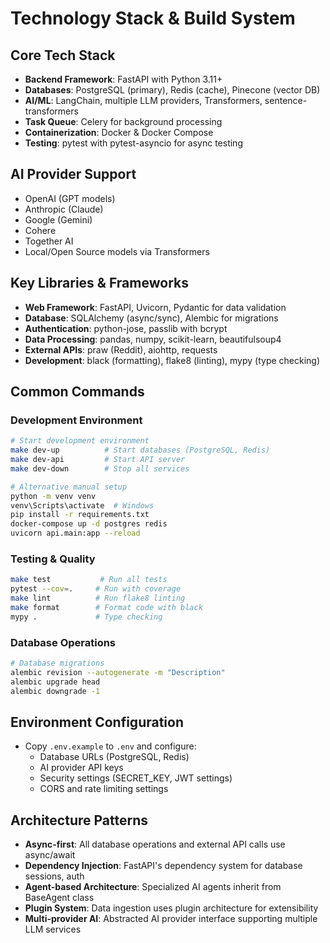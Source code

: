 # Technology Stack & Build System

## Core Tech Stack
- **Backend Framework**: FastAPI with Python 3.11+
- **Databases**: PostgreSQL (primary), Redis (cache), Pinecone (vector DB)
- **AI/ML**: LangChain, multiple LLM providers, Transformers, sentence-transformers
- **Task Queue**: Celery for background processing
- **Containerization**: Docker & Docker Compose
- **Testing**: pytest with pytest-asyncio for async testing

## AI Provider Support
- OpenAI (GPT models)
- Anthropic (Claude)
- Google (Gemini)
- Cohere
- Together AI
- Local/Open Source models via Transformers

## Key Libraries & Frameworks
- **Web Framework**: FastAPI, Uvicorn, Pydantic for data validation
- **Database**: SQLAlchemy (async/sync), Alembic for migrations
- **Authentication**: python-jose, passlib with bcrypt
- **Data Processing**: pandas, numpy, scikit-learn, beautifulsoup4
- **External APIs**: praw (Reddit), aiohttp, requests
- **Development**: black (formatting), flake8 (linting), mypy (type checking)

## Common Commands

### Development Environment
```bash
# Start development environment
make dev-up          # Start databases (PostgreSQL, Redis)
make dev-api         # Start API server
make dev-down        # Stop all services

# Alternative manual setup
python -m venv venv
venv\Scripts\activate  # Windows
pip install -r requirements.txt
docker-compose up -d postgres redis
uvicorn api.main:app --reload
```

### Testing & Quality
```bash
make test           # Run all tests
pytest --cov=.     # Run with coverage
make lint          # Run flake8 linting
make format        # Format code with black
mypy .             # Type checking
```

### Database Operations
```bash
# Database migrations
alembic revision --autogenerate -m "Description"
alembic upgrade head
alembic downgrade -1
```

## Environment Configuration
- Copy `.env.example` to `.env` and configure:
  - Database URLs (PostgreSQL, Redis)
  - AI provider API keys
  - Security settings (SECRET_KEY, JWT settings)
  - CORS and rate limiting settings

## Architecture Patterns
- **Async-first**: All database operations and external API calls use async/await
- **Dependency Injection**: FastAPI's dependency system for database sessions, auth
- **Agent-based Architecture**: Specialized AI agents inherit from BaseAgent class
- **Plugin System**: Data ingestion uses plugin architecture for extensibility
- **Multi-provider AI**: Abstracted AI provider interface supporting multiple LLM services